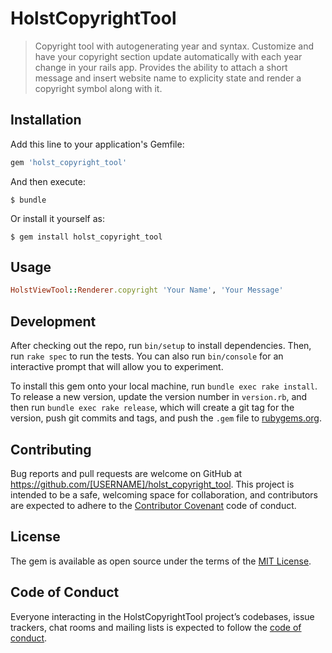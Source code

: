 # HolstCopyrightTool

>Copyright tool with autogenerating year and syntax. Customize and have your copyright section update automatically with each year change in your rails app. Provides the ability to attach a short message and insert website name to explicity state and render a copyright symbol along with it.

## Installation

Add this line to your application's Gemfile:

```ruby
gem 'holst_copyright_tool'
```

And then execute:

    $ bundle

Or install it yourself as:

    $ gem install holst_copyright_tool

## Usage

```ruby
HolstViewTool::Renderer.copyright 'Your Name', 'Your Message'
```

## Development

After checking out the repo, run `bin/setup` to install dependencies. Then, run `rake spec` to run the tests. You can also run `bin/console` for an interactive prompt that will allow you to experiment.

To install this gem onto your local machine, run `bundle exec rake install`. To release a new version, update the version number in `version.rb`, and then run `bundle exec rake release`, which will create a git tag for the version, push git commits and tags, and push the `.gem` file to [rubygems.org](https://rubygems.org).

## Contributing

Bug reports and pull requests are welcome on GitHub at https://github.com/[USERNAME]/holst_copyright_tool. This project is intended to be a safe, welcoming space for collaboration, and contributors are expected to adhere to the [Contributor Covenant](http://contributor-covenant.org) code of conduct.

## License

The gem is available as open source under the terms of the [MIT License](http://opensource.org/licenses/MIT).

## Code of Conduct

Everyone interacting in the HolstCopyrightTool project’s codebases, issue trackers, chat rooms and mailing lists is expected to follow the [code of conduct](https://github.com/[USERNAME]/holst_copyright_tool/blob/master/CODE_OF_CONDUCT.md).
